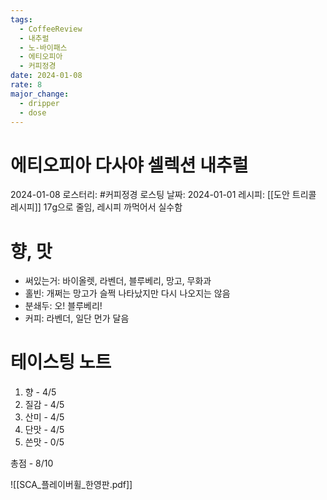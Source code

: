 ```yaml
---
tags:
  - CoffeeReview
  - 내추럴
  - 노-바이패스
  - 에티오피아
  - 커피정경
date: 2024-01-08
rate: 8
major_change:
  - dripper
  - dose
---
```

# 에티오피아 다사야 셀렉션 내추럴
2024-01-08
로스터리: #커피정경
로스팅 날짜: 2024-01-01
레시피: [[도안 트리콜 레시피]] 17g으로 줄임, 레시피 까먹어서 실수함
# 향, 맛
- 써있는거: 바이올렛, 라벤더, 블루베리, 망고, 무화과
- 홀빈: 개쩌는 망고가 슬쩍 나타났지만 다시 나오지는 않음
- 분쇄두: 오! 블루베리!
- 커피: 라벤더, 일단 먼가 달음
# 테이스팅 노트
1. 향 - 4/5
2. 질감 - 4/5
3. 산미 - 4/5
4. 단맛 - 4/5
5. 쓴맛 - 0/5

총점 - 8/10


![[SCA_플레이버휠_한영판.pdf]]